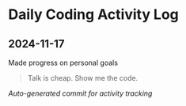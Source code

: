 # Daily Coding Activity Log

## 2024-11-17

Made progress on personal goals

> Talk is cheap. Show me the code.

*Auto-generated commit for activity tracking*
